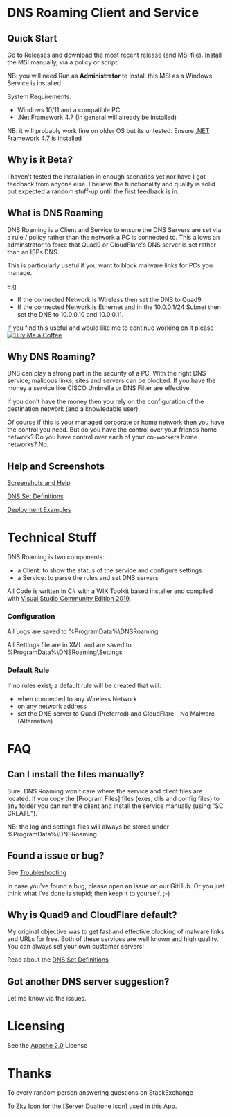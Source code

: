 # DNS Roaming Client and Service

## Quick Start

Go to [Releases](https://github.com/andrewbadge/DNSRoaming/releases) and download the most recent release (and MSI file).
Install the MSI manually, via a policy or script.

NB: you will need Run as **Administrator** to install this MSI as a Windows Service is installed.

System Requirements:
- Windows 10/11 and a compatible PC
- .Net Framework 4.7 (In general will already be installed)

NB: it will probably work fine on older OS but its untested. Ensure [.NET Framework 4.7 is installed](https://www.microsoft.com/en-us/download/details.aspx?id=55167)

## Why is it Beta?

I haven't tested the installation in enough scenarios yet nor have I got feedback from anyone else. I believe the functionality and quality is solid but expected a random stuff-up until the first feedback is in.

## What is DNS Roaming

DNS Roaming is a Client and Service to ensure the DNS Servers are set via a rule / policy rather than the network a PC is connected to. 
This allows an adminstrator to force that Quad9 or CloudFlare's DNS server is set rather than an ISPs DNS.

This is particularly useful if you want to block malware links for PCs you manage.

e.g.
- If the connected Network is Wireless then set the DNS to Quad9.
- If the connected Network is Ethernet and in the 10.0.0.1/24 Subnet then set the DNS to 10.0.0.10 and 10.0.0.11.

If you find this useful and would like me to continue working on it please [![Buy Me a Coffee](https://github.com/andrewbadge/DNSRoaming/blob/main/Images/BuyMeACoffee.png)](https://www.buymeacoffee.com/AndrewBadge)

## Why DNS Roaming?

DNS can play a strong part in the security of a PC. With the right DNS service; malicous links, sites and servers can be blocked. 
If you have the money a service like CISCO Umbrella or DNS Filter are effective.

If you don't have the money then you rely on the configuration of the destination network (and a knowledable user).

Of course if this is your managed corporate or home network then you have the control you need. 
But do you have the control over your friends home network? Do you have control over each of your co-workers home networks? No.

## Help and Screenshots

[Screenshots and Help](https://github.com/andrewbadge/DNSRoaming/blob/main/Images/Readme.md)

[DNS Set Definitions](https://github.com/andrewbadge/DNSRoaming/blob/main/DNSSets.md)

[Deployment Examples](https://github.com/andrewbadge/DNSRoaming/blob/main/Deployment.md)

# Technical Stuff
DNS Roaming is two components:

- a Client: to show the status of the service and configure settings
- a Service: to parse the rules and set DNS servers

All Code is written in C# with a WIX Toolkit based installer and compiled with [Visual Studio Community Edition 2019](https://visualstudio.microsoft.com/downloads/).

### Configuration

All Logs are saved to %ProgramData%\DNSRoaming

All Settings file are in XML and are saved to %ProgramData%\DNSRoaming\Settings


### Default Rule

If no rules exist; a default rule will be created that will:

- when connected to any Wireless Network
- on any network address
- set the DNS server to Quad (Preferred) and CloudFlare - No Malware (Alternative)

# FAQ

## Can I install the files manually?

Sure. DNS Roaming won't care where the service and client files are located. If you copy the [Program Files] files (exes, dlls and config files) to any folder you can run the client and install the service manually (using "SC CREATE").

NB: the log and settings files will always be stored under %ProgramData%\DNSRoaming 

## Found a issue or bug?

See [Troubleshooting](https://github.com/andrewbadge/DNSRoaming/blob/main/Troubleshooting.md)

In case you've found a bug, please open an issue on our GitHub.
Or you just think what I've done is stupid; then keep it to yourself. ;-)

## Why is Quad9 and CloudFlare default?

My original objective was to get fast and effective blocking of malware links and URLs for free. Both of these services are well known and high quality. You can always set your own customer servers!

Read about the [DNS Set Definitions](https://github.com/andrewbadge/DNSRoaming/blob/main/DNSSets.md)

## Got another DNS server suggestion?

Let me know via the issues.

# Licensing

See the [Apache 2.0](https://github.com/andrewbadge/DNSRoaming/blob/main/LICENSE) License

# Thanks

To every random person answering questions on StackExchange

To [Zky Icon](https://iconscout.com/contributors/zkyicon) for the [Server Dualtone Icon] used in this App. 
